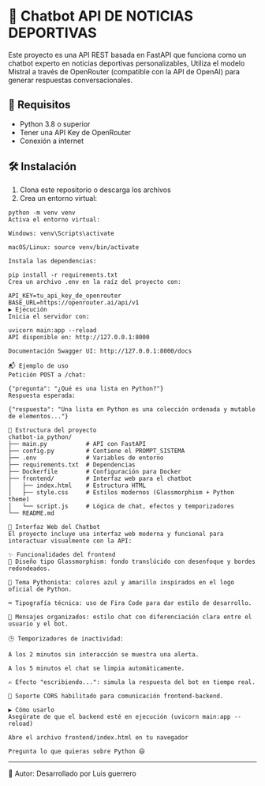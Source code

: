 # 🤖 Chatbot API DE NOTICIAS DEPORTIVAS
Este proyecto es una API REST basada en FastAPI que funciona como un chatbot experto en noticias deportivas personalizables, Utiliza el modelo Mistral a través de OpenRouter (compatible con la API de OpenAI) para generar respuestas conversacionales.

## 🚀 Requisitos
- Python 3.8 o superior
- Tener una API Key de OpenRouter
- Conexión a internet

## 🛠 Instalación
1. Clona este repositorio o descarga los archivos
2. Crea un entorno virtual:
```
python -m venv venv  
Activa el entorno virtual:

Windows: venv\Scripts\activate

macOS/Linux: source venv/bin/activate

Instala las dependencias:

pip install -r requirements.txt  
Crea un archivo .env en la raíz del proyecto con:

API_KEY=tu_api_key_de_openrouter  
BASE_URL=https://openrouter.ai/api/v1  
▶ Ejecución
Inicia el servidor con:

uvicorn main:app --reload  
API disponible en: http://127.0.0.1:8000

Documentación Swagger UI: http://127.0.0.1:8000/docs

📬 Ejemplo de uso
Petición POST a /chat:

{"pregunta": "¿Qué es una lista en Python?"}  
Respuesta esperada:

{"respuesta": "Una lista en Python es una colección ordenada y mutable de elementos..."}  

📁 Estructura del proyecto
chatbot-ia_python/  
├── main.py           # API con FastAPI  
├── config.py         # Contiene el PROMPT_SISTEMA  
├── .env              # Variables de entorno  
├── requirements.txt  # Dependencias  
├── Dockerfile        # Configuración para Docker  
├── frontend/         # Interfaz web para el chatbot  
│   ├── index.html    # Estructura HTML  
│   ├── style.css     # Estilos modernos (Glassmorphism + Python theme)  
│   └── script.js     # Lógica de chat, efectos y temporizadores  
└── README.md  

💬 Interfaz Web del Chatbot
El proyecto incluye una interfaz web moderna y funcional para interactuar visualmente con la API:

✨ Funcionalidades del frontend
💎 Diseño tipo Glassmorphism: fondo translúcido con desenfoque y bordes redondeados.

🎨 Tema Pythonista: colores azul y amarillo inspirados en el logo oficial de Python.

⌨️ Tipografía técnica: uso de Fira Code para dar estilo de desarrollo.

💬 Mensajes organizados: estilo chat con diferenciación clara entre el usuario y el bot.

🕒 Temporizadores de inactividad:

A los 2 minutos sin interacción se muestra una alerta.

A los 5 minutos el chat se limpia automáticamente.

✍️ Efecto "escribiendo...": simula la respuesta del bot en tiempo real.

🔄 Soporte CORS habilitado para comunicación frontend-backend.

▶ Cómo usarlo
Asegúrate de que el backend esté en ejecución (uvicorn main:app --reload)

Abre el archivo frontend/index.html en tu navegador

Pregunta lo que quieras sobre Python 😄
```
---

👤 Autor:
Desarrollado por Luis guerrero

